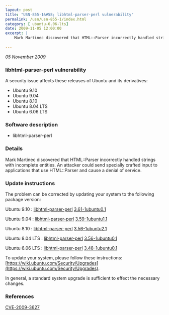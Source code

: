 ```yaml
---
layout: post
title: "USN-855-1&#58; libhtml-parser-perl vulnerability"
permalink: /usn/usn-855-1/index.html
category: [ ubuntu-6.06-lts]
date: 2009-11-05 12:00:00
excerpt: |
    Mark Martinec discovered that HTML::Parser incorrectly handled strings with incomplete entities. An attacker could send specially crafted input to applications that use HTML::Parser and cause a denial of service. 
    
--- 
```

 
 

*05 November 2009*

### libhtml-parser-perl vulnerability

A security issue affects these releases of Ubuntu and its derivatives:

* Ubuntu 9.10
* Ubuntu 9.04
* Ubuntu 8.10
* Ubuntu 8.04 LTS
* Ubuntu 6.06 LTS

### Software description

* libhtml-parser-perl 

### Details

Mark Martinec discovered that HTML::Parser incorrectly handled strings with incomplete entities. An attacker could send specially crafted input to applications that use HTML::Parser and cause a denial of service. 

### Update instructions

The problem can be corrected by updating your system to the following package version:

Ubuntu 9.10
 : [libhtml-parser-perl](https://launchpad.net/ubuntu/+source/libhtml-parser-perl) <span> [3.61-1ubuntu0.1](https://launchpad.net/ubuntu/+source/libhtml-parser-perl/3.61-1ubuntu0.1) </span> 

Ubuntu 9.04
 : [libhtml-parser-perl](https://launchpad.net/ubuntu/+source/libhtml-parser-perl) <span> [3.59-1ubuntu1.1](https://launchpad.net/ubuntu/+source/libhtml-parser-perl/3.59-1ubuntu1.1) </span> 

Ubuntu 8.10
 : [libhtml-parser-perl](https://launchpad.net/ubuntu/+source/libhtml-parser-perl) <span> [3.56-1ubuntu2.1](https://launchpad.net/ubuntu/+source/libhtml-parser-perl/3.56-1ubuntu2.1) </span> 

Ubuntu 8.04 LTS
 : [libhtml-parser-perl](https://launchpad.net/ubuntu/+source/libhtml-parser-perl) <span> [3.56-1ubuntu0.1](https://launchpad.net/ubuntu/+source/libhtml-parser-perl/3.56-1ubuntu0.1) </span> 

Ubuntu 6.06 LTS
 : [libhtml-parser-perl](https://launchpad.net/ubuntu/+source/libhtml-parser-perl) <span> [3.48-1ubuntu0.1](https://launchpad.net/ubuntu/+source/libhtml-parser-perl/3.48-1ubuntu0.1) </span> 

To update your system, please follow these instructions: [https://wiki.ubuntu.com/Security/Upgrades](https://wiki.ubuntu.com/Security/Upgrades).

In general, a standard system upgrade is sufficient to effect the necessary changes. 

### References

 
 [CVE-2009-3627](http://people.ubuntu.com/~ubuntu-security/cve/CVE-2009-3627)
 


